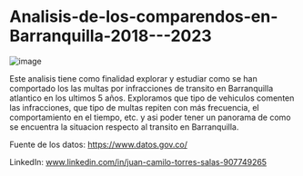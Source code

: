 # Analisis-de-los-comparendos-en-Barranquilla-2018---2023
![image](https://github.com/JuankTS/Analisis-de-los-comparendos-en-Barranquilla-2018---2023/assets/166193432/b650f474-f24b-40f1-bed1-2a68185f19f7)

Este analisis tiene como finalidad explorar y estudiar como se han comportado los las multas por infracciones de transito en Barranquilla atlantico en los ultimos 5 años.
Exploramos que tipo de vehiculos comenten las infracciones, que tipo de multas repiten con más frecuencia, el comportamiento en el tiempo, etc. y asi poder tener un panorama de como se encuentra la situacion respecto al transito en Barranquilla.

Fuente de los datos: https://www.datos.gov.co/

LinkedIn: www.linkedin.com/in/juan-camilo-torres-salas-907749265
